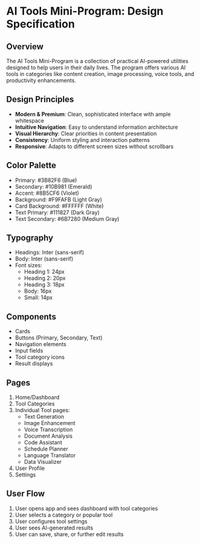 # AI Tools Mini-Program: Design Specification

## Overview
The AI Tools Mini-Program is a collection of practical AI-powered utilities designed to help users in their daily lives. The program offers various AI tools in categories like content creation, image processing, voice tools, and productivity enhancements.

## Design Principles
- **Modern & Premium**: Clean, sophisticated interface with ample whitespace
- **Intuitive Navigation**: Easy to understand information architecture
- **Visual Hierarchy**: Clear priorities in content presentation
- **Consistency**: Uniform styling and interaction patterns
- **Responsive**: Adapts to different screen sizes without scrollbars

## Color Palette
- Primary: #3B82F6 (Blue)
- Secondary: #10B981 (Emerald)
- Accent: #8B5CF6 (Violet)
- Background: #F9FAFB (Light Gray)
- Card Background: #FFFFFF (White)
- Text Primary: #111827 (Dark Gray)
- Text Secondary: #6B7280 (Medium Gray)

## Typography
- Headings: Inter (sans-serif)
- Body: Inter (sans-serif)
- Font sizes:
  - Heading 1: 24px
  - Heading 2: 20px
  - Heading 3: 18px
  - Body: 16px
  - Small: 14px

## Components
- Cards
- Buttons (Primary, Secondary, Text)
- Navigation elements
- Input fields
- Tool category icons
- Result displays

## Pages
1. Home/Dashboard
2. Tool Categories
3. Individual Tool pages:
   - Text Generation
   - Image Enhancement
   - Voice Transcription
   - Document Analysis
   - Code Assistant
   - Schedule Planner
   - Language Translator
   - Data Visualizer
4. User Profile
5. Settings

## User Flow
1. User opens app and sees dashboard with tool categories
2. User selects a category or popular tool
3. User configures tool settings
4. User sees AI-generated results
5. User can save, share, or further edit results